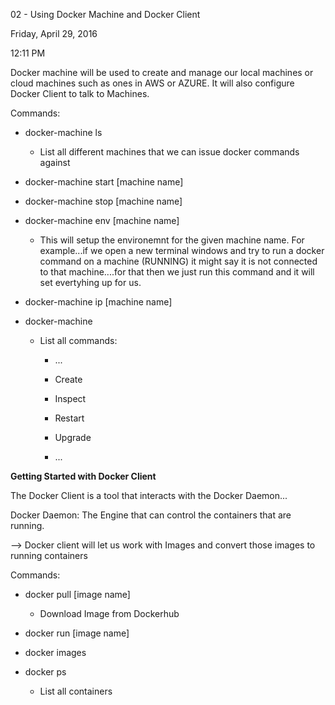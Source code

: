 02 - Using Docker Machine and Docker Client

Friday, April 29, 2016

12:11 PM

Docker machine will be used to create and manage our local machines or cloud machines such as ones in AWS or AZURE. It will also configure Docker Client to talk to Machines.

Commands:

-   docker-machine ls

    -   List all different machines that we can issue docker commands against

-   docker-machine start \[machine name\]

-   docker-machine stop \[machine name\]

-   docker-machine env \[machine name\]

    -   This will setup the environemnt for the given machine name. For example...if we open a new terminal windows and try to run a docker command on a machine (RUNNING) it might say it is not connected to that machine....for that then we just run this command and it will set evertyhing up for us.

-   docker-machine ip \[machine name\]

-   docker-machine

    -   List all commands:

        -   ...

        -   Create

        -   Inspect

        -   Restart

        -   Upgrade

        -   ...

**Getting Started with Docker Client**

The Docker Client is a tool that interacts with the Docker Daemon...

Docker Daemon: The Engine that can control the containers that are running.

\--\> Docker client will let us work with Images and convert those images to running containers

Commands:

-   docker pull \[image name\]

    -   Download Image from Dockerhub

-   docker run \[image name\]

-   docker images

-   docker ps

    -   List all containers

